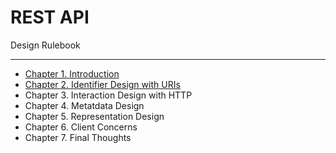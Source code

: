 # REST API

Design Rulebook

---

- [Chapter 1. Introduction](1_Introduction/README.md)
- [Chapter 2. Identifier Design with URIs](2_Identifier_Design_with_URIs/README.md)
- Chapter 3. Interaction Design with HTTP
- Chapter 4. Metatdata Design
- Chapter 5. Representation Design
- Chapter 6. Client Concerns
- Chapter 7. Final Thoughts